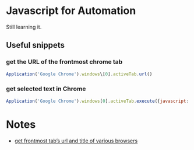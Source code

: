 # Javascript for Automation
Still learning it.

## Useful snippets
### get the URL of the frontmost chrome tab
```Javascript
Application('Google Chrome').windows\[0].activeTab.url()
```

### get selected text in Chrome
```Javascript
Application('Google Chrome').windows[0].activeTab.execute({javascript:'window.getSelection().toString()'})
```

# Notes
- [get frontmost tab’s url and title of various browsers](https://www.alfredforum.com/topic/2013-how-to-get-frontmost-tab%E2%80%99s-url-and-title-of-various-browsers/)